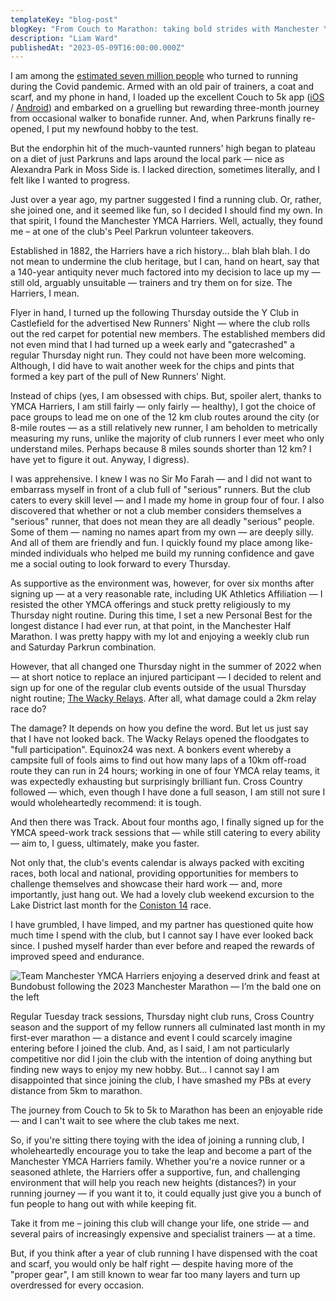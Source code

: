 ```yaml
---
templateKey: "blog-post"
blogKey: "From Couch to Marathon: taking bold strides with Manchester YMCA Harriers"
description: "Liam Ward"
publishedAt: "2023-05-09T16:00:00.000Z"
---
```

I am among the [estimated seven million people](https://www.theguardian.com/lifeandstyle/2021/feb/08/it-lifts-your-mood-lockdowns-army-of-novice-runners) 
who turned to running during the Covid pandemic. Armed with an old pair of trainers, a coat and scarf, and my phone in 
hand, I loaded up the excellent Couch to 5k app ([iOS](https://apps.apple.com/gb/app/nhs-couch-to-5k/id1082307672) 
/ [Android](https://play.google.com/store/apps/details?id=com.phe.couchto5K&hl=en_GB&gl=US&pli=1)) and embarked on a 
gruelling but rewarding three-month journey from occasional walker to bonafide runner. And, when Parkruns finally 
re-opened, I put my newfound hobby to the test.

But the endorphin hit of the much-vaunted runners' high began to plateau on a diet of just Parkruns and laps around 
the local park — nice as Alexandra Park in Moss Side is. I lacked direction, sometimes literally, and I felt like 
I wanted to progress.

Just over a year ago, my partner suggested I find a running club. Or, rather, she joined one, and it seemed like fun, 
so I decided I should find my own. In that spirit, I found the Manchester YMCA Harriers. Well, actually, they found me 
– at one of the club's Peel Parkrun volunteer takeovers.

Established in 1882, the Harriers have a rich history... blah blah blah. I do not mean to undermine the club heritage, 
but I can, hand on heart, say that a 140-year antiquity never much factored into my decision to lace up my — still 
old, arguably unsuitable — trainers and try them on for size. The Harriers, I mean.

Flyer in hand, I turned up the following Thursday outside the Y Club in Castlefield for the advertised New Runners' 
Night — where the club rolls out the red carpet for potential new members. The established members did not even mind 
that I had turned up a week early and "gatecrashed" a regular Thursday night run. They could not have been more 
welcoming. Although, I did have to wait another week for the chips and pints that formed a key part of the pull of 
New Runners' Night.

Instead of chips (yes, I am obsessed with chips. But, spoiler alert, thanks to YMCA Harriers, I am still fairly — 
only fairly — healthy), I got the choice of pace groups to lead me on one of the 12 km club routes around the city 
(or 8-mile routes — as a still relatively new runner, I am beholden to metrically measuring my runs, unlike the 
majority of club runners I ever meet who only understand miles. Perhaps because 8 miles sounds shorter than 12 km? 
I have yet to figure it out. Anyway, I digress).

I was apprehensive. I knew I was no Sir Mo Farah — and I did not want to embarrass myself in front of a club full 
of "serious" runners. But the club caters to every skill level — and I made my home in group four of four. I also 
discovered that whether or not a club member considers themselves a "serious" runner, that does not mean they are 
all deadly "serious" people. Some of them — naming no names apart from my own — are deeply silly. And all of them 
are friendly and fun. I quickly found my place among like-minded individuals who helped me build my running confidence 
and gave me a social outing to look forward to every Thursday.

As supportive as the environment was, however, for over six months after signing up — at a very reasonable rate, 
including UK Athletics Affiliation — I resisted the other YMCA offerings and stuck pretty religiously to my 
Thursday night routine. During this time, I set a new Personal Best for the longest distance I had ever run, 
at that point, in the Manchester Half Marathon. I was pretty happy with my lot and enjoying a weekly club 
run and Saturday Parkrun combination.

However, that all changed one Thursday night in the summer of 2022 when — at short notice to replace an 
injured participant — I decided to relent and sign up for one of the regular club events outside of the usual 
Thursday night routine; [The Wacky Relays](https://www.prestwichac.co.uk/the-wacky-relays). After all, 
what damage could a 2km relay race do?

The damage? It depends on how you define the word. But let us just say that I have not looked back. The Wacky Relays 
opened the floodgates to "full participation". Equinox24 was next. A bonkers event whereby a campsite full of 
fools aims to find out how many laps of a 10km off-road route they can run in 24 hours; working in one of four 
YMCA relay teams, it was expectedly exhausting but surprisingly brilliant fun. Cross Country followed — which, 
even though I have done a full season, I am still not sure I would wholeheartedly recommend: it is tough.

And then there was Track. About four months ago, I finally signed up for the YMCA speed-work track sessions that — 
while still catering to every ability — aim to, I guess, ultimately, make you faster.

Not only that, the club's events calendar is always packed with exciting races, both local and national, providing 
opportunities for members to challenge themselves and showcase their hard work — and, more importantly, just hang out. 
We had a lovely club weekend excursion to the Lake District last month for the 
[Coniston 14](https://www.coniston14.co.uk/) race.

I have grumbled, I have limped, and my partner has questioned quite how much time I spend with the club, but I 
cannot say I have ever looked back since. I pushed myself harder than ever before and reaped the rewards of 
improved speed and endurance.

![Team Manchester YMCA Harriers enjoying a deserved drink and feast at Bundobust following the 2023 Manchester Marathon 
— I’m the bald one on the left](/media/2023-05-harriers-at-bundobust.jpg)

Regular Tuesday track sessions, Thursday night club runs, Cross Country season and the support of my fellow runners 
all culminated last month in my first-ever marathon — a distance and event I could scarcely imagine entering before 
I joined the club. And, as I said, I am not particularly competitive nor did I join the club with the intention of 
doing anything but finding new ways to enjoy my new hobby. But... I cannot say I am disappointed that since joining 
the club, I have smashed my PBs at every distance from 5km to marathon.

The journey from Couch to 5k to 5k to Marathon has been an enjoyable ride — and I can't wait to see where the club 
takes me next.

So, if you're sitting there toying with the idea of joining a running club, I wholeheartedly encourage you to take 
the leap and become a part of the Manchester YMCA Harriers family. Whether you're a novice runner or a seasoned 
athlete, the Harriers offer a supportive, fun, and challenging environment that will help you reach new heights 
(distances?) in your running journey — if you want it to, it could equally just give you a bunch of fun people to 
hang out with while keeping fit.

Take it from me – joining this club will change your life, one stride — and several pairs of increasingly 
expensive and specialist trainers — at a time.

But, if you think after a year of club running I have dispensed with the coat and scarf, you would only be half 
right — despite having more of the "proper gear", I am still known to wear far too many layers and turn up 
overdressed for every occasion. 
